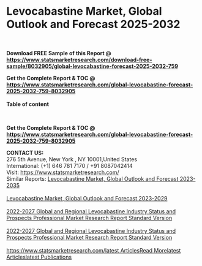 <h1>Levocabastine Market, Global Outlook and Forecast 2025-2032</h1><br/><p><strong>Download FREE Sample of this Report @ <a href="https://www.statsmarketresearch.com/download-free-sample/8032905/global-levocabastine-forecast-2025-2032-759">https://www.statsmarketresearch.com/download-free-sample/8032905/global-levocabastine-forecast-2025-2032-759</a></strong></p><div><b>Get the Complete Report & TOC @ <a href="https://www.statsmarketresearch.com/global-levocabastine-forecast-2025-2032-759-8032905">https://www.statsmarketresearch.com/global-levocabastine-forecast-2025-2032-759-8032905</a></b></div><br><b>Table of content</b><p><br><div><b>Get the Complete Report & TOC @ <a href="https://www.statsmarketresearch.com/global-levocabastine-forecast-2025-2032-759-8032905">https://www.statsmarketresearch.com/global-levocabastine-forecast-2025-2032-759-8032905</a></b></div></p> <b>CONTACT US:</b><br>276 5th Avenue, New York , NY 10001,United States<br>International: (+1) 646 781 7170 / +91 8087042414<br>Visit: <a href="https://www.statsmarketresearch.com/">https://www.statsmarketresearch.com/</a><br>Similar Reports: <a href="https://www.statsmarketresearch.com/global-levocabastine-forecast-2025-2032-759-8032905">Levocabastine Market, Global Outlook and Forecast 2023-2035</a><br/><br/><a href="https://www.statsmarketresearch.com/global-levocabastine-forecast-2025-2032-759-8032905">Levocabastine Market, Global Outlook and Forecast 2023-2029</a><br/><br/><a href="https://www.statsmarketresearch.com/global-levocabastine-forecast-2025-2032-759-8032905">2022-2027 Global and Regional Levocabastine Industry Status and Prospects Professional Market Research Report Standard Version</a><br/><br/><a href="https://www.statsmarketresearch.com/global-levocabastine-forecast-2025-2032-759-8032905">2022-2027 Global and Regional Levocabastine Industry Status and Prospects Professional Market Research Report Standard Version</a><br/><br/><a href="https://gyeongbokgung.com">https://www.statsmarketresearch.com/</a><a href="https://hallyeomaritime.com">latest Articles</a><a href="https://jingwansa.com">Read More</a><a href=https://nguoiviet.jp/">latest Articles</a><a href="https://www.intelmarketresearch.com/">latest Publications</a>